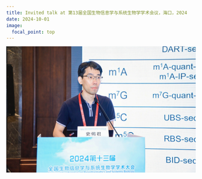 ```yaml
---
title: Invited talk at 第13届全国生物信息学与系统生物学学术会议，海口，2024
date: 2024-10-01
image:
  focal_point: top
---
```

![alt](202410_Haikou.jpg)